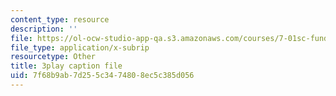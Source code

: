 ```yaml
---
content_type: resource
description: ''
file: https://ol-ocw-studio-app-qa.s3.amazonaws.com/courses/7-01sc-fundamentals-of-biology-fall-2011/7f68b9ab7d255c3474808ec5c385d056_PzY0MWEEE6U.srt
file_type: application/x-subrip
resourcetype: Other
title: 3play caption file
uid: 7f68b9ab-7d25-5c34-7480-8ec5c385d056
---
```

